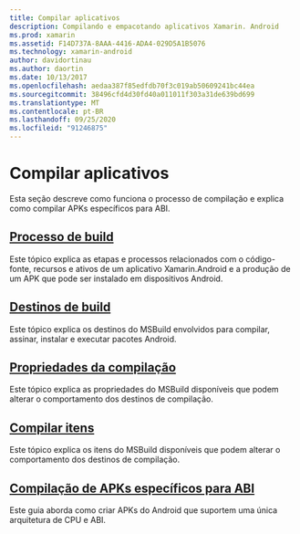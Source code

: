 ```yaml
---
title: Compilar aplicativos
description: Compilando e empacotando aplicativos Xamarin. Android
ms.prod: xamarin
ms.assetid: F14D737A-8AAA-4416-ADA4-029D5A1B5076
ms.technology: xamarin-android
author: davidortinau
ms.author: daortin
ms.date: 10/13/2017
ms.openlocfilehash: aedaa387f85edfdb70f3c019ab50609241bc44ea
ms.sourcegitcommit: 38496cfd4d30fd40a011011f303a31de639bd699
ms.translationtype: MT
ms.contentlocale: pt-BR
ms.lasthandoff: 09/25/2020
ms.locfileid: "91246875"
---
```

# <a name="building-apps"></a>Compilar aplicativos

Esta seção descreve como funciona o processo de compilação e explica como compilar APKs específicos para ABI.

## <a name="build-process"></a>[Processo de build](~/android/deploy-test/building-apps/build-process.md)

Este tópico explica as etapas e processos relacionados com o código-fonte, recursos e ativos de um aplicativo Xamarin.Android e a produção de um APK que pode ser instalado em dispositivos Android.

## <a name="build-targets"></a>[Destinos de build](~/android/deploy-test/building-apps/build-targets.md)

Este tópico explica os destinos do MSBuild envolvidos para compilar, assinar, instalar e executar pacotes Android.

## <a name="build-properties"></a>[Propriedades da compilação](~/android/deploy-test/building-apps/build-properties.md)

Este tópico explica as propriedades do MSBuild disponíveis que podem alterar o comportamento dos destinos de compilação.

## <a name="build-items"></a>[Compilar itens](~/android/deploy-test/building-apps/build-items.md)

Este tópico explica os itens do MSBuild disponíveis que podem alterar o comportamento dos destinos de compilação.

## <a name="building-abi-specific-apks"></a>[Compilação de APKs específicos para ABI](~/android/deploy-test/building-apps/abi-specific-apks.md)

Este guia aborda como criar APKs do Android que suportem uma única arquitetura de CPU e ABI.
